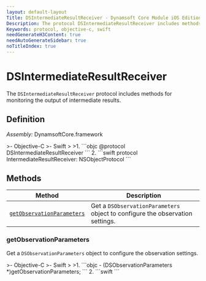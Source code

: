 ```yaml
---
layout: default-layout
Title: DSIntermediateResultReceiver - Dynamsoft Core Module iOS Edition API Reference
Description: The protocol DSIntermediateResultReceiver includes methods for monitoring the output of intermediate results.
Keywords: protocol, objective-c, swift
needGenerateH3Content: true
needAutoGenerateSidebar: true
noTitleIndex: true
---
```


# DSIntermediateResultReceiver

The `DSIntermediateResultReceiver` protocol includes methods for monitoring the output of intermediate results.

## Definition

*Assembly:* DynamsoftCore.framework

<div class="sample-code-prefix"></div>
>- Objective-C
>- Swift
>
>1. 
```objc
@protocol DSIntermediateResultReceiver <NSObject>
```
2. 
```swift
protocol IntermediateResultReceiver: NSObjectProtocol
```

## Methods

| Method | Description |
| ------ | ----------- |
| [`getObservationParameters`](#getobservationparameters) | Get a `DSObservationParameters` object to configure the observation settings. |

### getObservationParameters

Get a `DSObservationParameters` object to configure the observation settings.

<div class="sample-code-prefix"></div>
>- Objective-C
>- Swift
>
>1. 
```objc
- (DSObservationParameters *)getObservationParameters;
```
2. 
```swift
```

